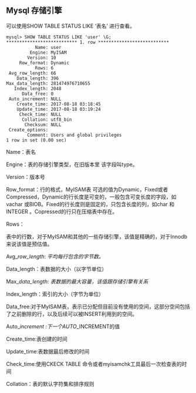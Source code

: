 ## Mysql 存储引擎

可以使用SHOW TABLE STATUS LIKE ‘表名’ 进行查看。

```
mysql> SHOW TABLE STATUS LIKE 'user' \G;
*************************** 1. row ***************************
           Name: user
         Engine: MyISAM
        Version: 10
     Row_format: Dynamic
           Rows: 6
 Avg_row_length: 66
    Data_length: 396
Max_data_length: 281474976710655
   Index_length: 2048
      Data_free: 0
 Auto_increment: NULL
    Create_time: 2017-08-18 03:18:45
    Update_time: 2017-08-18 03:19:24
     Check_time: NULL
      Collation: utf8_bin
       Checksum: NULL
 Create_options:
        Comment: Users and global privileges
1 row in set (0.00 sec)
```

Name：表名

Engine：表的存储引擎类型，在旧版本里 该字段叫type。

Version：版本号

Row\_format：行的格式，MyISAM表 可选的值为Dynamic，Fixed或者Compressed，Dynamic的行长度是可变的，一般包含可变长度的字段，如vachar 或BlOB。Fixed的行长度则是固定的，只包含长度的列，如char 和INTEGER 。Copressed的行只在压缩表中存在。

Rows：

表中的行数，对于MyISAM和其他的一些存储引擎，该值是精确的，对于Innodb 来说该值是预估值。

Avg\__row\_length: 平均每行包含的字节数。_

Data\_length：表数据的大小（以字节单位）

Max\__data\_length: 表数据的最大容量，该值跟存储引擎有关系_

Index\_length：索引的大小（字节为单位）

Data\_free:对于MyISAM表，表示已分配但目前没有使用的空间，这部分空间包括了之前删除的行，以及后续可以被INSERT利用到的空间。

Auto\__increment :下一个AUTO_\_INCREMENT的值

Create\_time:表创建的时间

Update\_time:表数据最后修改的时间

Check\_time:使用CKECK TABLE 命令或者myisamchk工具最后一次检查表的时间

Collation：表的默认字符集和排序规则

